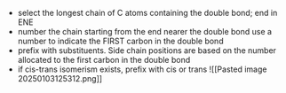 + select the longest chain of C atoms containing the double bond; end in ENE
+ number the chain starting from the end nearer the double bond
  use a number to indicate the FIRST carbon in the double bond
+ prefix with substituents. Side chain positions are based on the number allocated to the first carbon in the double bond
+ if cis-trans isomerism exists, prefix with cis or trans
![[Pasted image 20250103125312.png]]